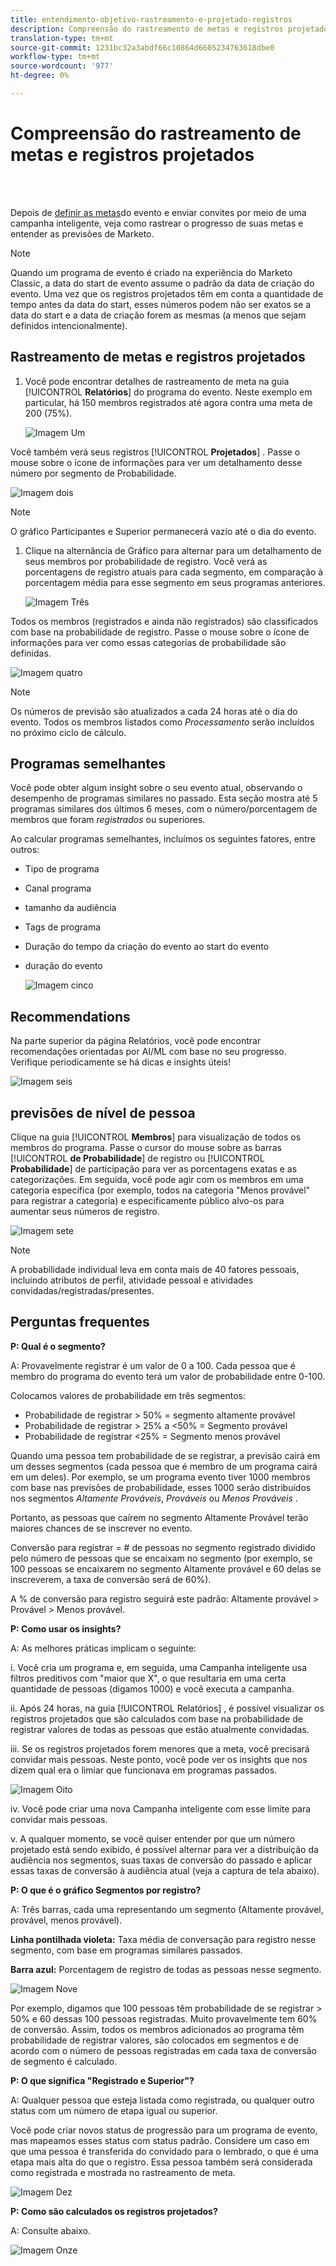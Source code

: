 ```yaml
---
title: entendimento-objetivo-rastreamento-e-projetado-registros
description: Compreensão do rastreamento de metas e registros projetados
translation-type: tm+mt
source-git-commit: 1231bc32a3abdf66c10864d6605234763618dbe0
workflow-type: tm+mt
source-wordcount: '977'
ht-degree: 0%

---
```



# Compreensão do rastreamento de metas e registros projetados

<br> 

Depois de [definir as metas](/help/sky/setting-event-goals.md)do evento e enviar convites por meio de uma campanha [](/help/sky/create-a-smart-campaign.md)inteligente, veja como rastrear o progresso de suas metas e entender as previsões de Marketo.

>[!NOTE]
>
>Quando um programa de evento é criado na experiência do Marketo Classic, a data do start de evento assume o padrão da data de criação do evento. Uma vez que os registros projetados têm em conta a quantidade de tempo antes da data do start, esses números podem não ser exatos se a data do start e a data de criação forem as mesmas (a menos que sejam definidos intencionalmente).

## Rastreamento de metas e registros projetados

1. Você pode encontrar detalhes de rastreamento de meta na guia [!UICONTROL **Relatórios**] do programa do evento. Neste exemplo em particular, há 150 membros registrados até agora contra uma meta de 200 (75%).

   ![Imagem Um](/help/sky/assets/predictive-audiences/understanding-goal-tracking-and-projected-registrations/understanding-goal-tracking-and-projected-registrations-1.png)

Você também verá seus registros [!UICONTROL **Projetados**] . Passe o mouse sobre o ícone de informações para ver um detalhamento desse número por segmento de Probabilidade.

![Imagem dois](/help/sky/assets/predictive-audiences/understanding-goal-tracking-and-projected-registrations/understanding-goal-tracking-and-projected-registrations-2.png)

>[!NOTE]
>
>O gráfico Participantes e Superior permanecerá vazio até o dia do evento.

1. Clique na alternância de Gráfico para alternar para um detalhamento de seus membros por probabilidade de registro. Você verá as porcentagens de registro atuais para cada segmento, em comparação à porcentagem média para esse segmento em seus programas anteriores.

   ![Imagem Três](/help/sky/assets/predictive-audiences/understanding-goal-tracking-and-projected-registrations/understanding-goal-tracking-and-projected-registrations-3.png)

Todos os membros (registrados e ainda não registrados) são classificados com base na probabilidade de registro. Passe o mouse sobre o ícone de informações para ver como essas categorias de probabilidade são definidas.

![Imagem quatro](/help/sky/assets/predictive-audiences/understanding-goal-tracking-and-projected-registrations/understanding-goal-tracking-and-projected-registrations-4.png)

>[!NOTE]
>
>Os números de previsão são atualizados a cada 24 horas até o dia do evento. Todos os membros listados como _Processamento_ serão incluídos no próximo ciclo de cálculo.

## Programas semelhantes

Você pode obter algum insight sobre o seu evento atual, observando o desempenho de programas similares no passado. Esta seção mostra até 5 programas similares dos últimos 6 meses, com o número/porcentagem de membros que foram _registrados_ ou superiores.

Ao calcular programas semelhantes, incluímos os seguintes fatores, entre outros:

* Tipo de programa
* Canal programa
* tamanho da audiência
* Tags de programa
* Duração do tempo da criação do evento ao start do evento
* duração do evento

   ![Imagem cinco](/help/sky/assets/predictive-audiences/understanding-goal-tracking-and-projected-registrations/understanding-goal-tracking-and-projected-registrations-5.png)

## Recommendations

Na parte superior da página Relatórios, você pode encontrar recomendações orientadas por AI/ML com base no seu progresso. Verifique periodicamente se há dicas e insights úteis!

![Imagem seis](/help/sky/assets/predictive-audiences/understanding-goal-tracking-and-projected-registrations/understanding-goal-tracking-and-projected-registrations-6.png)

## previsões de nível de pessoa

Clique na guia [!UICONTROL **Membros**] para visualização de todos os membros do programa. Passe o cursor do mouse sobre as barras [!UICONTROL **de Probabilidade**] de registro ou [!UICONTROL **Probabilidade**] de participação para ver as porcentagens exatas e as categorizações. Em seguida, você pode agir com os membros em uma categoria específica (por exemplo, todos na categoria &quot;Menos provável&quot; para registrar a categoria) e especificamente público alvo-os para aumentar seus números de registro.

![Imagem sete](/help/sky/assets/predictive-audiences/understanding-goal-tracking-and-projected-registrations/understanding-goal-tracking-and-projected-registrations-7.png)

>[!NOTE]
>
>A probabilidade individual leva em conta mais de 40 fatores pessoais, incluindo atributos de perfil, atividade pessoal e atividades convidadas/registradas/presentes.

## Perguntas frequentes

**P: Qual é o segmento?**

A: Provavelmente registrar é um valor de 0 a 100. Cada pessoa que é membro do programa do evento terá um valor de probabilidade entre 0-100.

Colocamos valores de probabilidade em três segmentos:

* Probabilidade de registrar > 50% = segmento altamente provável
* Probabilidade de registrar > 25% a &lt;50% = Segmento provável
* Probabilidade de registrar &lt;25% = Segmento menos provável

Quando uma pessoa tem probabilidade de se registrar, a previsão cairá em um desses segmentos (cada pessoa que é membro de um programa cairá em um deles). Por exemplo, se um programa evento tiver 1000 membros com base nas previsões de probabilidade, esses 1000 serão distribuídos nos segmentos _Altamente Prováveis_, _Prováveis_ ou _Menos Prováveis_ .

Portanto, as pessoas que caírem no segmento Altamente Provável terão maiores chances de se inscrever no evento.

Conversão para registrar = # de pessoas no segmento registrado dividido pelo número de pessoas que se encaixam no segmento (por exemplo, se 100 pessoas se encaixarem no segmento Altamente provável e 60 delas se inscreverem, a taxa de conversão será de 60%).

A % de conversão para registro seguirá este padrão: Altamente provável > Provável > Menos provável.

**P: Como usar os insights?**

A: As melhores práticas implicam o seguinte:

i. Você cria um programa e, em seguida, uma Campanha inteligente usa filtros preditivos com &quot;maior que X&quot;, o que resultaria em uma certa quantidade de pessoas (digamos 1000) e você executa a campanha.

ii. Após 24 horas, na guia [!UICONTROL Relatórios] , é possível visualizar os registros projetados que são calculados com base na probabilidade de registrar valores de todas as pessoas que estão atualmente convidadas.

iii. Se os registros projetados forem menores que a meta, você precisará convidar mais pessoas. Neste ponto, você pode ver os insights que nos dizem qual era o limiar que funcionava em programas passados.

![Imagem Oito](/help/sky/assets/predictive-audiences/understanding-goal-tracking-and-projected-registrations/understanding-goal-tracking-and-projected-registrations-8.png)

iv. Você pode criar uma nova Campanha inteligente com esse limite para convidar mais pessoas.

v. A qualquer momento, se você quiser entender por que um número projetado está sendo exibido, é possível alternar para ver a distribuição da audiência nos segmentos, suas taxas de conversão do passado e aplicar essas taxas de conversão à audiência atual (veja a captura de tela abaixo).

**P: O que é o gráfico Segmentos por registro?**

A: Três barras, cada uma representando um segmento (Altamente provável, provável, menos provável).

**Linha pontilhada violeta:** Taxa média de conversação para registro nesse segmento, com base em programas similares passados.

**Barra azul:** Porcentagem de registro de todas as pessoas nesse segmento.

![Imagem Nove](/help/sky/assets/predictive-audiences/understanding-goal-tracking-and-projected-registrations/understanding-goal-tracking-and-projected-registrations-9.png)

Por exemplo, digamos que 100 pessoas têm probabilidade de se registrar > 50% e 60 dessas 100 pessoas registradas. Muito provavelmente tem 60% de conversão. Assim, todos os membros adicionados ao programa têm probabilidade de registrar valores, são colocados em segmentos e de acordo com o número de pessoas registradas em cada taxa de conversão de segmento é calculado.

**P: O que significa &quot;Registrado e Superior&quot;?**

A: Qualquer pessoa que esteja listada como registrada, ou qualquer outro status com um número de etapa igual ou superior.

Você pode criar novos status de progressão para um programa de evento, mas mapeamos esses status com status padrão. Considere um caso em que uma pessoa é transferida do convidado para o lembrado, o que é uma etapa mais alta do que o registro. Essa pessoa também será considerada como registrada e mostrada no rastreamento de meta.

![Imagem Dez](/help/sky/assets/predictive-audiences/understanding-goal-tracking-and-projected-registrations/understanding-goal-tracking-and-projected-registrations-10.png)

**P: Como são calculados os registros projetados?**

A: Consulte abaixo.

![Imagem Onze](/help/sky/assets/predictive-audiences/understanding-goal-tracking-and-projected-registrations/understanding-goal-tracking-and-projected-registrations-11.png)
